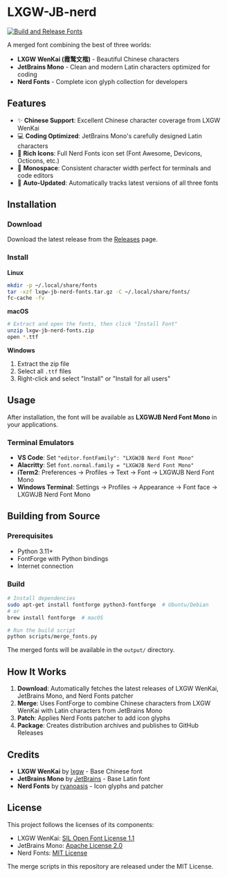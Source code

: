 # LXGW-JB-nerd

[![Build and Release Fonts](https://github.com/xihale/LXGW-JB-nerd/actions/workflows/build-fonts.yml/badge.svg)](https://github.com/xihale/LXGW-JB-nerd/actions/workflows/build-fonts.yml)

A merged font combining the best of three worlds:
- **LXGW WenKai (霞鹜文楷)** - Beautiful Chinese characters
- **JetBrains Mono** - Clean and modern Latin characters optimized for coding
- **Nerd Fonts** - Complete icon glyph collection for developers

## Features

- ✨ **Chinese Support**: Excellent Chinese character coverage from LXGW WenKai
- 💻 **Coding Optimized**: JetBrains Mono's carefully designed Latin characters
- 🎨 **Rich Icons**: Full Nerd Fonts icon set (Font Awesome, Devicons, Octicons, etc.)
- 📐 **Monospace**: Consistent character width perfect for terminals and code editors
- 🔄 **Auto-Updated**: Automatically tracks latest versions of all three fonts

## Installation

### Download

Download the latest release from the [Releases](https://github.com/xihale/LXGW-JB-nerd/releases) page.

### Install

**Linux**
```bash
mkdir -p ~/.local/share/fonts
tar -xzf lxgw-jb-nerd-fonts.tar.gz -C ~/.local/share/fonts/
fc-cache -fv
```

**macOS**
```bash
# Extract and open the fonts, then click "Install Font"
unzip lxgw-jb-nerd-fonts.zip
open *.ttf
```

**Windows**
1. Extract the zip file
2. Select all `.ttf` files
3. Right-click and select "Install" or "Install for all users"

## Usage

After installation, the font will be available as **LXGWJB Nerd Font Mono** in your applications.

### Terminal Emulators
- **VS Code**: Set `"editor.fontFamily": "LXGWJB Nerd Font Mono"`
- **Alacritty**: Set `font.normal.family = "LXGWJB Nerd Font Mono"`
- **iTerm2**: Preferences → Profiles → Text → Font → LXGWJB Nerd Font Mono
- **Windows Terminal**: Settings → Profiles → Appearance → Font face → LXGWJB Nerd Font Mono

## Building from Source

### Prerequisites

- Python 3.11+
- FontForge with Python bindings
- Internet connection

### Build

```bash
# Install dependencies
sudo apt-get install fontforge python3-fontforge  # Ubuntu/Debian
# or
brew install fontforge  # macOS

# Run the build script
python scripts/merge_fonts.py
```

The merged fonts will be available in the `output/` directory.

## How It Works

1. **Download**: Automatically fetches the latest releases of LXGW WenKai, JetBrains Mono, and Nerd Fonts patcher
2. **Merge**: Uses FontForge to combine Chinese characters from LXGW WenKai with Latin characters from JetBrains Mono
3. **Patch**: Applies Nerd Fonts patcher to add icon glyphs
4. **Package**: Creates distribution archives and publishes to GitHub Releases

## Credits

- **LXGW WenKai** by [lxgw](https://github.com/lxgw/LxgwWenKai) - Base Chinese font
- **JetBrains Mono** by [JetBrains](https://github.com/JetBrains/JetBrainsMono) - Base Latin font
- **Nerd Fonts** by [ryanoasis](https://github.com/ryanoasis/nerd-fonts) - Icon glyphs and patcher

## License

This project follows the licenses of its components:
- LXGW WenKai: [SIL Open Font License 1.1](https://github.com/lxgw/LxgwWenKai/blob/main/LICENSE)
- JetBrains Mono: [Apache License 2.0](https://github.com/JetBrains/JetBrainsMono/blob/master/LICENSE)
- Nerd Fonts: [MIT License](https://github.com/ryanoasis/nerd-fonts/blob/master/LICENSE)

The merge scripts in this repository are released under the MIT License.